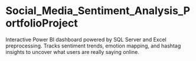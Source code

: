 # Social_Media_Sentiment_Analysis_PortfolioProject
Interactive Power BI dashboard powered by SQL Server and Excel preprocessing. Tracks sentiment trends, emotion mapping, and hashtag insights to uncover what users are really saying online.
